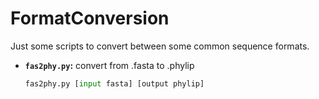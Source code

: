 # FormatConversion
Just some scripts to convert between some common sequence formats.

* **`fas2phy.py`:** convert from .fasta to .phylip
  
  ```python
  fas2phy.py [input fasta] [output phylip]
  ```
